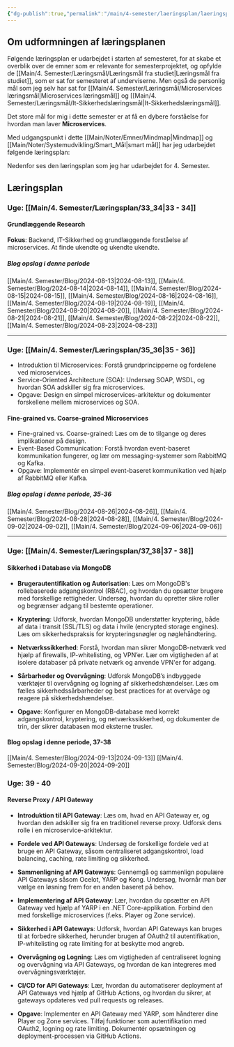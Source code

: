 ```yaml
---
{"dg-publish":true,"permalink":"/main/4-semester/laeringsplan/laeringsplan/","title":"Læringsplan","tags":["læringsmål","systemudvikling","projektarbejde","programmering"],"created":"2024-09-20T11:50:02.756+02:00"}
---
```



## Om udformningen af læringsplanen

Følgende læringsplan er udarbejdet i  starten af semesteret, for at skabe et
overblik over de emner som er relevante for semesterprojektet, og opfylde de
[[Main/4. Semester/Læringsmål/Læringsmål fra studiet\|Læringsmål fra studiet]], som er sat for semesteret af underviserne.
Men også de personlig mål som jeg selv har sat for [[Main/4. Semester/Læringsmål/Microservices læringsmål\|Microservices læringsmål]] og
[[Main/4. Semester/Læringsmål/It-Sikkerhedslæringsmål\|It-Sikkerhedslæringsmål]].

Det store mål for mig i dette semester er at få en dybere forståelse for
hvordan man laver **Microservices**.

Med udgangspunkt i dette [[Main/Noter/Emner/Mindmap\|Mindmap]] og [[Main/Noter/Systemudvikling/Smart_Mål\|smart mål]] har jeg udarbejdet
følgende læringsplan:

Nedenfor ses den læringsplan som jeg har udarbejdet for 4. Semester.

## Læringsplan

### **Uge**: [[Main/4. Semester/Læringsplan/33_34\|33 - 34]]

#### Grundlæggende Research

**Fokus**: Backend, IT-Sikkerhed og grundlæggende forståelse af microservices.
At finde ukendte og ukendte ukendte.

##### Blog opslag i denne periode

[[Main/4. Semester/Blog/2024-08-13\|2024-08-13]], [[Main/4. Semester/Blog/2024-08-14\|2024-08-14]], [[Main/4. Semester/Blog/2024-08-15\|2024-08-15]], [[Main/4. Semester/Blog/2024-08-16\|2024-08-16]],
[[Main/4. Semester/Blog/2024-08-19\|2024-08-19]], [[Main/4. Semester/Blog/2024-08-20\|2024-08-20]], [[Main/4. Semester/Blog/2024-08-21\|2024-08-21]],
[[Main/4. Semester/Blog/2024-08-22\|2024-08-22]], [[Main/4. Semester/Blog/2024-08-23\|2024-08-23]]

---

### **Uge**: [[Main/4. Semester/Læringsplan/35_36\|35 - 36]]

- Introduktion til Microservices: Forstå grundprincipperne og fordelene ved
microservices.
- Service-Oriented Architecture (SOA): Undersøg SOAP, WSDL, og hvordan
SOA adskiller sig fra microservices.
- Opgave: Design en simpel microservices-arkitektur og dokumenter forskellene
mellem microservices og SOA.

#### Fine-grained vs. Coarse-grained Microservices

- Fine-grained vs. Coarse-grained: Læs om de to tilgange og deres implikationer
på design.
- Event-Based Communication: Forstå hvordan event-baseret kommunikation
fungerer, og lær om messaging-systemer som RabbitMQ og Kafka.
- Opgave: Implementér en simpel event-baseret kommunikation ved hjælp af
RabbitMQ eller Kafka.

##### Blog opslag i denne periode, 35-36

[[Main/4. Semester/Blog/2024-08-26\|2024-08-26]], [[Main/4. Semester/Blog/2024-08-28\|2024-08-28]], [[Main/4. Semester/Blog/2024-09-02\|2024-09-02]], [[Main/4. Semester/Blog/2024-09-06\|2024-09-06]]

---

### **Uge**: [[Main/4. Semester/Læringsplan/37_38\|37 - 38]]

#### Sikkerhed i Database via MongoDB

- **Brugerautentifikation og Autorisation**:
  Læs om MongoDB's rollebaserede adgangskontrol (RBAC), og hvordan du opsætter
brugere med forskellige rettigheder. Undersøg, hvordan du opretter sikre
roller og begrænser adgang til bestemte operationer.

- **Kryptering**:
  Udforsk, hvordan MongoDB understøtter kryptering, både af data i transit
(SSL/TLS) og data i hvile (encrypted storage engines). Læs om
sikkerhedspraksis for krypteringsnøgler og nøglehåndtering.

- **Netværkssikkerhed**:
  Forstå, hvordan man sikrer MongoDB-netværk ved hjælp af firewalls,
IP-whitelisting, og VPN’er. Lær om vigtigheden af at isolere databaser
på private netværk og anvende VPN'er for adgang.

- **Sårbarheder og Overvågning**:
  Udforsk MongoDB’s indbyggede værktøjer til overvågning og logning af
sikkerhedshændelser. Læs om fælles sikkerhedssårbarheder og best practices
for at overvåge og reagere på sikkerhedshændelser.

- **Opgave**:
  Konfigurer en MongoDB-database med korrekt adgangskontrol, kryptering,
og netværkssikkerhed, og dokumenter de trin, der sikrer databasen mod
eksterne trusler.

#### Blog opslag i denne periode, 37-38

[[Main/4. Semester/Blog/2024-09-13\|2024-09-13]] [[Main/4. Semester/Blog/2024-09-20\|2024-09-20]]

### **Uge**: 39 - 40

#### Reverse Proxy / API Gateway

- **Introduktion til API Gateway**:
  Læs om, hvad en API Gateway er, og hvordan den adskiller sig fra en
traditionel reverse proxy. Udforsk dens rolle i en microservice-arkitektur.

- **Fordele ved API Gateways**:
  Undersøg de forskellige fordele ved at bruge en API Gateway, såsom
centraliseret adgangskontrol, load balancing, caching, rate limiting og sikkerhed.

- **Sammenligning af API Gateways**:
  Gennemgå og sammenlign populære API Gateways såsom Ocelot, YARP og Kong.
Undersøg, hvornår man bør vælge en løsning frem for en anden baseret på behov.

- **Implementering af API Gateway**:
  Lær, hvordan du opsætter en API Gateway ved hjælp af YARP i en .NET
Core-applikation. Forbind den med forskellige microservices (f.eks. Player og
Zone service).

- **Sikkerhed i API Gateways**:
  Udforsk, hvordan API Gateways kan bruges til at forbedre sikkerhed, herunder
brugen af OAuth2 til autentifikation, IP-whitelisting og rate limiting for at
beskytte mod angreb.

- **Overvågning og Logning**:
  Læs om vigtigheden af centraliseret logning og overvågning via API Gateways,
og hvordan de kan integreres med overvågningsværktøjer.

- **CI/CD for API Gateways**:
  Lær, hvordan du automatiserer deployment af API Gateways ved hjælp af GitHub
Actions, og hvordan du sikrer, at gateways opdateres ved pull requests og releases.

- **Opgave**:
  Implementer en API Gateway med YARP, som håndterer dine Player og Zone services.
Tilføj funktioner som autentifikation med OAuth2, logning og rate limiting.
Dokumentér opsætningen og deployment-processen via GitHub Actions.
